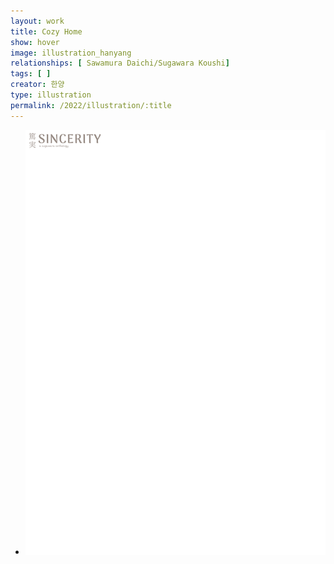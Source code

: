 ```yaml
---
layout: work
title: Cozy Home
show: hover
image: illustration_hanyang
relationships: [ Sawamura Daichi/Sugawara Koushi]
tags: [ ]
creator: 한양
type: illustration
permalink: /2022/illustration/:title
---
```

<div class="fullscreen-image-slider">
  <div class="slides" role="region" aria-label="FullScreen Pictures" data-slide>
    <ul class="slide-container">
      <li data-slide=1 class="is-active slide">
        <img class="visual" id="illustration_hanyang" src="/assets/images/watermark.png" alt="page1">
      </li>
    </ul>
  </div>
</div>